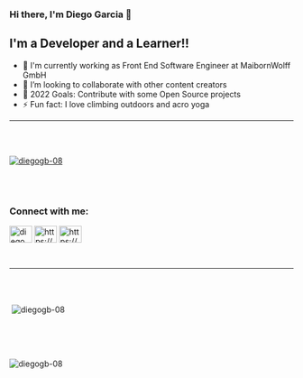 ### Hi there, I'm Diego Garcia 👋


## I'm a Developer and a Learner!!

- 🔭 I'm currently working as Front End Software Engineer at MaibornWolff GmbH
- 👯 I’m looking to collaborate with other content creators
- 🥅 2022 Goals: Contribute with some Open Source projects
- ⚡ Fun fact: I love climbing outdoors and acro yoga


---
<br/>
<br/>

<p align="left"> <a href="https://github.com/ryo-ma/github-profile-trophy"><img src="https://github-profile-trophy.vercel.app/?username=diegogb-08" alt="diegogb-08" /></a> </p>

<br/>
<br/>

<h3 align="left">Connect with me:</h3>
<p align="left">
<a href="https://twitter.com/diego_fsd" target="blank"><img align="center" src="https://cdn.jsdelivr.net/npm/simple-icons@3.0.1/icons/twitter.svg" alt="diego_fsd" height="30" width="40" /></a>
<a href="https://linkedin.com/in/https://www.linkedin.com/in/diego-garcia-brisa/" target="blank"><img align="center" src="https://cdn.jsdelivr.net/npm/simple-icons@3.0.1/icons/linkedin.svg" alt="https://www.linkedin.com/in/diego-garcia-brisa/" height="30" width="40" /></a>
<a href="https://stackoverflow.com/users/https://stackoverflow.com/users/15155258/diego-garcia-brisa" target="blank"><img align="center" src="https://cdn.jsdelivr.net/npm/simple-icons@3.0.1/icons/stackoverflow.svg" alt="https://stackoverflow.com/users/15155258/diego-garcia-brisa" height="30" width="40" /></a>
</p>


<br/>

---
<br/>
<br/>



<p>&nbsp;<img align="center" src="https://github-readme-stats.vercel.app/api?username=diegogb-08&show_icons=true&locale=en" alt="diegogb-08" /></p>

<br/>
<br/>
<br/>


<p><img align="left" src="https://github-readme-stats.vercel.app/api/top-langs?username=diegogb-08&show_icons=true&locale=en&layout=compact" alt="diegogb-08" /></p>
